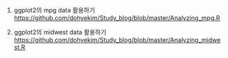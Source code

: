1. ggplot2의 mpg data 활용하기<br>
https://github.com/dohyekim/Study_blog/blob/master/Analyzing_mpg.R <br>

2. ggplot2의 midwest data 활용하기<br>
https://github.com/dohyekim/Study_blog/blob/master/Analyzing_midwest.R <br>


